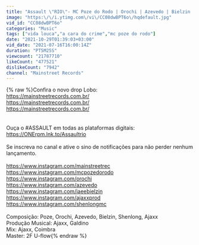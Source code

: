 ```yaml
---
title: "Assault \"RIO\"- MC Poze do Rodo | Orochi | Azevedo | Bielzin | Shenlong (prod. Ajaxx, Galdino)"
image: "https:\/\/i.ytimg.com\/vi\/CC08dwBPT6o\/hqdefault.jpg"
vid_id: "CC08dwBPT6o"
categories: "Music"
tags: ["vida louca","a cara do crime","mc poze do rodo"]
date: "2021-10-29T01:39:03+03:00"
vid_date: "2021-07-16T16:00:14Z"
duration: "PT5M25S"
viewcount: "21787710"
likeCount: "477521"
dislikeCount: "7942"
channel: "Mainstreet Records"
---
```

{% raw %}Confira o novo drop Lobo:<br /><a rel="nofollow" target="blank" href="https://mainstreetrecords.com.br/">https://mainstreetrecords.com.br/</a><br /><a rel="nofollow" target="blank" href="https://mainstreetrecords.com.br/">https://mainstreetrecords.com.br/</a><br /><a rel="nofollow" target="blank" href="https://mainstreetrecords.com.br/">https://mainstreetrecords.com.br/</a><br /><br /><br />Ouça o #ASSAULT  em todas as plataformas digitais: <a rel="nofollow" target="blank" href="https://ONErpm.lnk.to/Assaultrio">https://ONErpm.lnk.to/Assaultrio</a><br /><br />Se inscreva no canal e ative o sino de notificações para não perder nenhum lançamento.<br /><br /><a rel="nofollow" target="blank" href="https://www.instagram.com/mainstreetrec">https://www.instagram.com/mainstreetrec</a><br /><a rel="nofollow" target="blank" href="https://www.instagram.com/mcpozedorodo">https://www.instagram.com/mcpozedorodo</a><br /><a rel="nofollow" target="blank" href="https://www.instagram.com/orochi">https://www.instagram.com/orochi</a><br /><a rel="nofollow" target="blank" href="https://www.instagram.com/azevedo">https://www.instagram.com/azevedo</a><br /><a rel="nofollow" target="blank" href="https://www.instagram.com/iaeebielzin">https://www.instagram.com/iaeebielzin</a><br /><a rel="nofollow" target="blank" href="https://www.instagram.com/ajaxxprod">https://www.instagram.com/ajaxxprod</a><br /><a rel="nofollow" target="blank" href="https://www.instagram.com/shenlongmc">https://www.instagram.com/shenlongmc</a><br /><br />Composição: Poze, Orochi, Azevedo, Bielzin, Shenlong, Ajaxx<br />Produção Musical: Ajaxx, Galdino<br />Mix: Ajaxx, Coimbra <br />Master: 2F U-flow{% endraw %}
